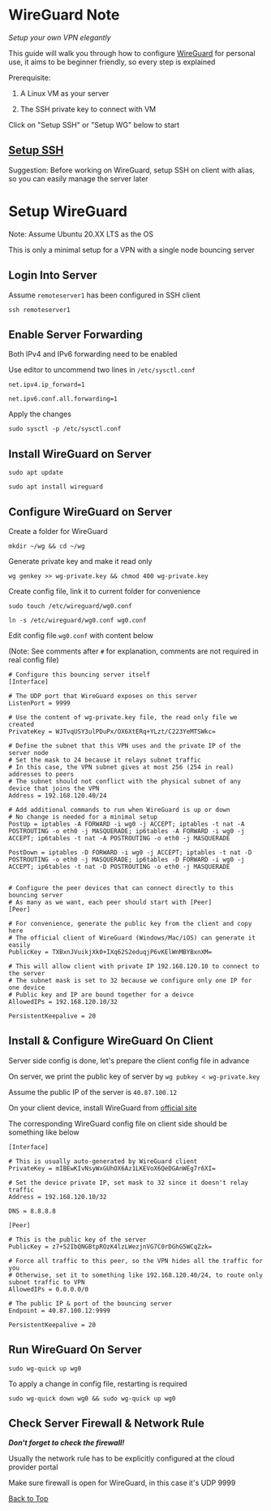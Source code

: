 # WireGuard Note
_Setup your own VPN elegantly_

This guide will walk you through how to configure [WireGuard](https://www.wireguard.com/) for personal use, it aims to be beginner friendly, so every step is explained

Prerequisite: 

1. A Linux VM as your server

2. The SSH private key to connect with VM

Click on "Setup SSH" or "Setup WG" below to start

## [Setup SSH](HOWTOSSH.md)
Suggestion: Before working on WireGuard, setup SSH on client with alias, so you can easily manage the server later

# Setup WireGuard
Note: Assume Ubuntu 20.XX LTS as the OS

This is only a minimal setup for a VPN with a single node bouncing server

## Login Into Server
Assume ```remoteserver1``` has been configured in SSH client

```ssh remoteserver1```

## Enable Server Forwarding
Both IPv4 and IPv6 forwarding need to be enabled

Use editor to uncommend two lines in ```/etc/sysctl.conf```

```net.ipv4.ip_forward=1```

```net.ipv6.conf.all.forwarding=1```

Apply the changes

```sudo sysctl -p /etc/sysctl.conf```

## Install WireGuard on Server
```sudo apt update```

```sudo apt install wireguard```

## Configure WireGuard on Server
Create a folder for WireGuard

```mkdir ~/wg && cd ~/wg```

Generate private key and make it read only

```wg genkey >> wg-private.key && chmod 400 wg-private.key```

Create config file, link it to current folder for convenience

```sudo touch /etc/wireguard/wg0.conf```

```ln -s /etc/wireguard/wg0.conf wg0.conf```

Edit config file ```wg0.conf``` with content below

(Note: See comments after ```#``` for explanation, comments are not required in real config file)

```
# Configure this bouncing server itself
[Interface]

# The UDP port that WireGuard exposes on this server
ListenPort = 9999

# Use the content of wg-private.key file, the read only file we created
PrivateKey = WJTvqUSY3ulPDuPx/OX6XtERq+YLzt/C223YeMTSWkc=

# Define the subnet that this VPN uses and the private IP of the server node
# Set the mask to 24 because it relays subnet traffic
# In this case, the VPN subnet gives at most 256 (254 in real) addresses to peers
# The subnet should not conflict with the physical subnet of any device that joins the VPN
Address = 192.168.120.40/24

# Add additional commands to run when WireGuard is up or down
# No change is needed for a minimal setup
PostUp = iptables -A FORWARD -i wg0 -j ACCEPT; iptables -t nat -A POSTROUTING -o eth0 -j MASQUERADE; ip6tables -A FORWARD -i wg0 -j ACCEPT; ip6tables -t nat -A POSTROUTING -o eth0 -j MASQUERADE 

PostDown = iptables -D FORWARD -i wg0 -j ACCEPT; iptables -t nat -D POSTROUTING -o eth0 -j MASQUERADE; ip6tables -D FORWARD -i wg0 -j ACCEPT; ip6tables -t nat -D POSTROUTING -o eth0 -j MASQUERADE


# Configure the peer devices that can connect directly to this bouncing server
# As many as we want, each peer should start with [Peer]
[Peer]

# For convenience, generate the public key from the client and copy here
# The official client of WireGuard (Windows/Mac/iOS) can generate it easily 
PublicKey = TXBxnJVuikjXk0+IXq62S2eduqjP6vKElWnMBYBxnXM=

# This will allow client with private IP 192.168.120.10 to connect to the server
# The subnet mask is set to 32 because we configure only one IP for one device
# Public key and IP are bound together for a deivce
AllowedIPs = 192.168.120.10/32

PersistentKeepalive = 20
```

## Install & Configure WireGuard On Client
Server side config is done, let's prepare the client config file in advance

On server, we print the public key of server by ```wg pubkey < wg-private.key```

Assume the public IP of the server is ```40.87.100.12```

On your client device, install WireGuard from [official site](https://www.wireguard.com/install/)

The corresponding WireGuard config file on client side should be something like below

```
[Interface]

# This is usually auto-generated by WireGuard client
PrivateKey = mIBEwKIvNsyWxGUhOX6Az1LKEVoX6QeDGAnWEg7r6XI=

# Set the device private IP, set mask to 32 since it doesn't relay traffic
Address = 192.168.120.10/32

DNS = 8.8.8.8

[Peer]

# This is the public key of the server
PublicKey = z7+52IbQNGBtpROzK4lzLWezjnVG7C0rDGhG5WCqZzk=

# Force all traffic to this peer, so the VPN hides all the traffic for you
# Otherwise, set it to something like 192.168.120.40/24, to route only subnet traffic to VPN  
AllowedIPs = 0.0.0.0/0

# The public IP & port of the bouncing server
Endpoint = 40.87.100.12:9999

PersistentKeepalive = 20
```

## Run WireGuard On Server

```sudo wg-quick up wg0```

To apply a change in config file, restarting is required

```sudo wg-quick down wg0 && sudo wg-quick up wg0```

## Check Server Firewall & Network Rule
***Don't forget to check the firewall!***

Usually the network rule has to be explicitly configured at the cloud provider portal

Make sure firewall is open for WireGuard, in this case it's UDP 9999


[Back to Top](README.md)